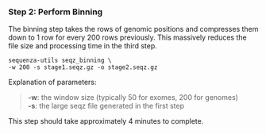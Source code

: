 ### Step 2: Perform Binning

The binning step takes the rows of genomic positions and compresses them
down to 1 row for every 200 rows previously. This massively reduces the
file size and processing time in the third step.

  ```
  sequenza-utils seqz_binning \
  -w 200 -s stage1.seqz.gz -o stage2.seqz.gz
  ```

Explanation of parameters:

> **-w**: the window size (typically 50 for exomes, 200 for genomes)  
> **-s**: the large seqz file generated in the first step

This step should take approximately 4 minutes to complete.

